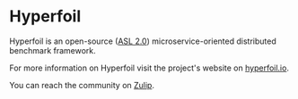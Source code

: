 # Hyperfoil

Hyperfoil is an open-source ([ASL 2.0](https://raw.githubusercontent.com/Hyperfoil/Hyperfoil/master/LICENSE)) microservice-oriented distributed benchmark framework.

For more information on Hyperfoil visit the project's website on [hyperfoil.io](https://hyperfoil.io).

You can reach the community on [Zulip](http://hyperfoil.zulipchat.com).
